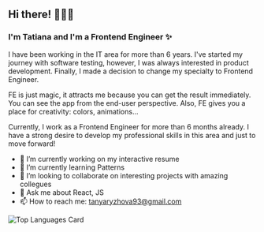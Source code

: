 ## Hi there! 🙋🏻‍♀️

### I'm Tatiana and I'm a Frontend Engineer ✨

I have been working in the IT area for more than 6 years. 
I've started my journey with software testing, however, I was always interested in product development.
Finally, I made a decision to change my specialty to Frontend Engineer. 

FE is just magic, it attracts me because you can get the result immediately. You can see the app from the end-user perspective.
Also, FE gives you a place for creativity: colors, animations...

Currently, I work as a Frontend Engineer for more than 6 months already. I have a strong desire to develop my professional skills in this area and just to move forward!

- 🔭 I’m currently working on my interactive resume
- 🌱 I’m currently learning Patterns
- 👯 I’m looking to collaborate on interesting projects with amazing collegues
- 💬 Ask me about React, JS
- 📫 How to reach me: tanyaryzhova93@gmail.com

<!--
**TatianaRyzhova/TatianaRyzhova** is a ✨ _special_ ✨ repository because its `README.md` (this file) appears on your GitHub profile.

Here are some ideas to get you started:

- 🔭 I’m currently working on my interective resume
- 🌱 I’m currently learning ...
- 👯 I’m looking to collaborate on interesting projects with amazing collegues
- 🤔 I’m looking for help with ...
- 💬 Ask me about React, JS
- 📫 How to reach me: ...
- 😄 Pronouns: ...
- ⚡ Fun fact: ...
-->


![Top Languages Card](https://github-readme-stats.vercel.app/api/top-langs/?username=TatianaRyzhova&layout=compact)
